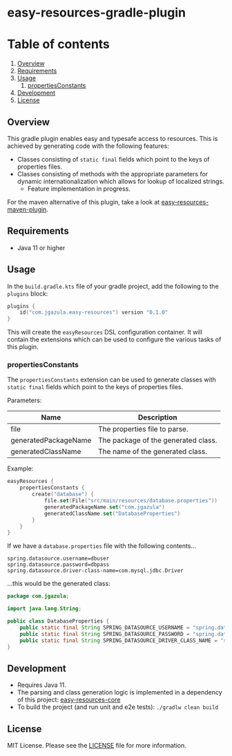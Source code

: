 # easy-resources-gradle-plugin


# Table of contents

1. [Overview](#overview)
2. [Requirements](#requirements)
3. [Usage](#usage)
   1. [propertiesConstants](#propertiesconstants)
4. [Development](#development)
5. [License](#license)


## Overview

This gradle plugin enables easy and typesafe access to resources. This is achieved by generating code with the following features:
* Classes consisting of `static final` fields which point to the keys of properties files.
* Classes consisting of methods with the appropriate parameters for dynamic internationalization which allows for lookup of localized strings.
    * Feature implementation in progress.

For the maven alternative of this plugin, take a look at [easy-resources-maven-plugin](https://github.com/jaygazula27/easy-resources-maven-plugin).


## Requirements

* Java 11 or higher


## Usage

In the `build.gradle.kts` file of your gradle project, add the following to the `plugins` block:

```kotlin
plugins {
    id("com.jgazula.easy-resources") version "0.1.0"
}
```

This will create the `easyResources` DSL configuration container. It will contain the extensions which can be used
to configure the various tasks of this plugin. 

### propertiesConstants

The `propertiesConstants` extension can be used to generate classes with `static final` fields which point to the keys of properties files.

Parameters:

| Name | Description                   |
| ---- |-------------------------------|
| file | The properties file to parse. |
| generatedPackageName | The package of the generated class. |
| generatedClassName | The name of the generated class. |

Example:

```kotlin
easyResources {
    propertiesConstants {
        create("database") {
            file.set(File("src/main/resources/database.properties"))
            generatedPackageName.set("com.jgazula")
            generatedClassName.set("DatabaseProperties")
        }
    }
}
```

If we have a `database.properties` file with the following contents...

```properties
spring.datasource.username=dbuser
spring.datasource.password=dbpass
spring.datasource.driver-class-name=com.mysql.jdbc.Driver
```

...this would be the generated class:

```java
package com.jgazula;

import java.lang.String;

public class DatabaseProperties {
    public static final String SPRING_DATASOURCE_USERNAME = "spring.datasource.username";
    public static final String SPRING_DATASOURCE_PASSWORD = "spring.datasource.password";
    public static final String SPRING_DATASOURCE_DRIVER_CLASS_NAME = "spring.datasource.driver-class-name";
}
```


## Development

* Requires Java 11.
* The parsing and class generation logic is implemented in a dependency of this project: [easy-resources-core](https://github.com/jaygazula27/easy-resources-core)
* To build the project (and run unit and e2e tests): `./gradlw clean build`


## License

MIT License. Please see the [LICENSE](LICENSE) file for more information.
